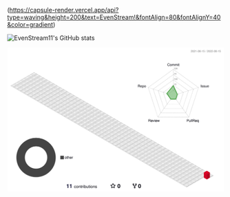 (https://capsule-render.vercel.app/api?type=waving&height=200&text=EvenStream!&fontAlign=80&fontAlignY=40&color=gradient)

![EvenStream11's GitHub stats](https://github-readme-stats.vercel.app/api?username=evenstream11&count_private=true&show_icons=true&theme=Gradient)

![](./profile-3d-contrib/profile-gitblock.svg)
